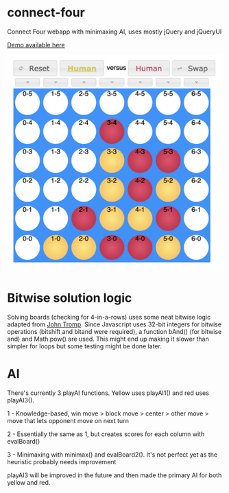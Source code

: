# connect-four
Connect Four webapp with minimaxing AI, uses mostly jQuery and jQueryUI

[Demo available here](https://wustep.github.io/connect-four/)

![connect-four](https://github.com/wustep/connect-four/blob/gh-pages/connect-four.png "connect-four")

# Bitwise solution logic
Solving boards (checking for 4-in-a-rows) uses some neat bitwise logic adapted from [John Tromp](https://tromp.github.io/c4/c4.html). Since Javascript uses 32-bit integers for bitwise operations (bitshift and bitand were required), a function bAnd() (for bitwise and) and Math.pow() are used. This might end up making it slower than simpler for loops but some testing might be done later.

# AI
There's currently 3 playAI functions. Yellow uses playAI1() and red uses playAI3().

1 - Knowledge-based, win move > block move > center > other move > move that lets opponent move on next turn

2 - Essentially the same as 1, but creates scores for each column with evalBoard()

3 - Minimaxing with minimax() and evalBoard2(). It's not perfect yet as the heuristic probably needs improvement

playAI3 will be improved in the future and then made the primary AI for both yellow and red.
